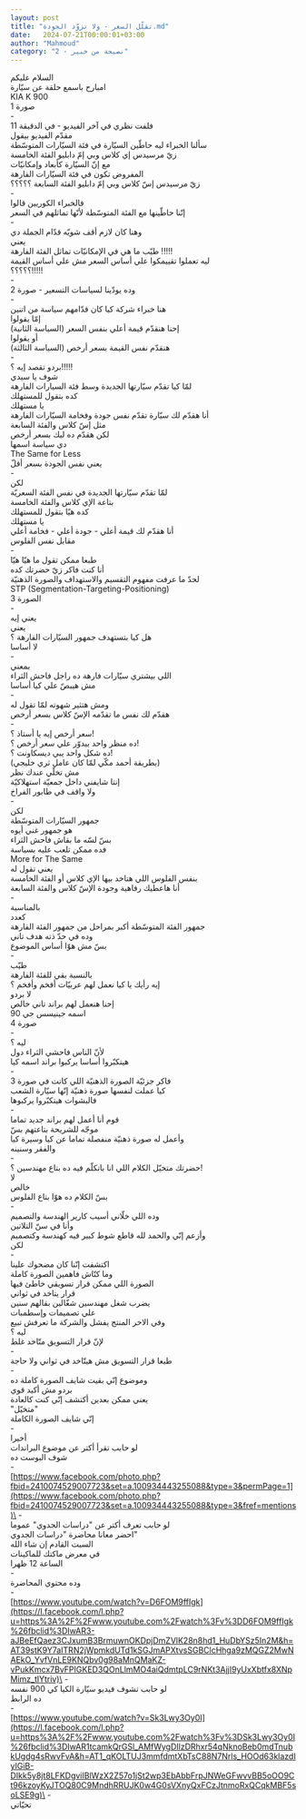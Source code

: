 ```yaml
---
layout: post
title: "تقلّل السعر - ولا تزوّد الجودة.md"
date:   2024-07-21T00:00:01+03:00
author: "Mahmoud"
category: "2 - نصيحة من خبير"
---
```

السلام عليكم\
امبارح باسمع حلقة عن سيّارة\
KIA K 900\
صورة 1\
-\
فلفت نظري في آخر الفيديو - في الدقيقة 11\
مقدّم الفيديو بيقول\
سألنا الخبراء ليه حاطّين السيّارة في فئة السيّارات
المتوسّطة\
زيّ مرسيدس إي كلاس وبي إمّ دابليو الفئة الخامسة\
مع إنّ السيّارة كأبعاد وإمكانيّات\
المفروض تكون في فئة السيّارات الفارهة\
زيّ مرسيدس إسّ كلاس وبي إمّ دابليو الفئة السابعة
؟؟؟؟؟\
-\
فالخبراء الكوريين قالوا\
إنّنا حاطّينها مع الفئة المتوسّطة لأنّها تماثلهم في
السعر\
-\
وهنا كان لازم أقف شويّه قدّام الجملة دي\
يعني\
طيّب ما هي في الإمكانيّات تماثل الفئة الفارهة
!!!!!\
ليه تعملوا تقييمكوا علي أساس السعر مش علي أساس
القيمة\
؟؟؟؟؟!!!!!\
-\
وده يودّينا لسياسات التسعير - صورة 2\
-\
هنا خبراء شركة كيا كان قدّامهم سياسة من اتنين\
إمّا يقولوا\
إحنا هنقدّم قيمة أعلي بنفس السعر (السياسة
الثانية)\
أو يقولوا\
هنقدّم نفس القيمة بسعر أرخص (السياسة الثالثة)\
-\
بردو تقصد إيه ؟!!!!!\
شوف يا سيدي\
لمّا كيا تقدّم سيّارتها الجديدة وسط فئة السيارات
الفارهة\
كده بتقول للمستهلك\
يا مستهلك\
أنا هقدّم لك سيّارة تقدّم نفس جودة وفخامة السيّارات
الفارهة\
مثل إسّ كلاس والفئة السابعة\
لكن هقدّم ده ليك بسعر أرخص\
دي سياسة اسمها\
The Same for Less\
يعني نفس الجودة بسعر أقلّ\
-\
لكن\
لمّا تقدّم سيّارتها الجديدة في نفس الفئة السعريّة\
بتاعة الإي كلاس والفئة الخامسة\
كده هيّا بتقول للمستهلك\
يا مستهلك\
أنا هقدّم لك قيمة أعلي - جودة أعلي - فخامة أعلي\
مقابل نفس الفلوس\
-\
طبعا ممكن تقول ما هيّا هيّا\
أنا كنت فاكر زيّ حضرتك كده\
لحدّ ما عرفت مفهوم التقسيم والاستهداف والصورة
الذهنيّة\
STP (Segmentation-Targeting-Positioning)\
الصورة 3\
-\
يعني إيه\
يعني\
هل كيا بتستهدف جمهور السيّارات الفارهة ؟\
لا أساسا\
-\
بمعني\
اللي بيشتري سيّارات فارهة ده راجل فاحش الثراء\
مش هيبصّ علي كيا أساسا\
-\
ومش هتثير شهوته لمّا تقول له\
هقدّم لك نفس ما تقدّمه الإسّ كلاس بسعر أرخص\
-\
سعر أرخص إيه يا أستاذ ؟!\
ده منظر واحد بيدوّر علي سعر أرخص ؟!\
ده شكل واحد يبي ديسكاونت ؟!\
(بطريقة أحمد مكّي لمّا كان عامل ثري خليجي)\
مش تخلّي عندك نظر\
إنتا شايفني داخل جمعيّة استهلاكيّة\
ولا واقف في طابور الفراخ\
-\
لكن\
جمهور السيّارات المتوسّطة\
هو جمهور غني أيوه\
بسّ لسّه ما بقاش فاحش الثراء\
فده ممكن تلعب عليه بسياسة\
More for The Same\
يعني تقول له\
بنفس الفلوس اللي هتاخد بيها الإي كلاس أو الفئة
الخامسة\
أنا هاعطيك رفاهية وجودة الإسّ كلاس والفئة السابعة\
-\
بالمناسبة\
كعدد\
جمهور الفئة المتوسّطة أكبر بمراحل من جمهور الفئة
الفارهة\
وده في حدّ ذته هدف تاني\
بسّ مش هوّا أساس الموضوع\
-\
طيّب\
بالنسبة بقي للفئة الفارهة\
إيه رأيك يا كيا نعمل لهم عربيّات أفخم وأفخم ؟\
لا بردو\
إحنا هنعمل لهم براند تاني خالص\
اسمه جينيسس جي 90\
صورة 4\
-\
ليه ؟\
لأنّ الناس فاحشي الثراء دول\
هيتكبّروا أساسا يركبوا براند اسمه كيا\
-\
فاكر جزئيّة الصورة الذهنيّة اللي كانت في صورة 3\
كيا عملت لنفسها صورة ذهنيّة إنّها سيّارة الشعب\
فالبشوات هيتكبّروا يركبوها\
-\
قوم أنا أعمل لهم براند جديد تماما\
موجّه للشريحة بتاعتهم بسّ\
وأعمل له صورة ذهنيّة منفصلة تماما عن كيا وسيرة
كيا\
والفقر وسنينه\
-\
حضرتك متخيّل الكلام اللي انا باتكلّم فيه ده بتاع مهندسين
؟!\
لا\
خالص\
بسّ الكلام ده هوّا بتاع الفلوس\
-\
وده اللي خلّاني أسيب كارير الهندسة والتصميم\
وأنا في سنّ التلاتين\
وأزعم إنّي والحمد لله قاطع شوط كبير فيه كهندسة
وكتصميم\
لكن\
-\
اكتشفت إنّنا كان مضحوك علينا\
وما كنّاش فاهمين الصورة كاملة\
الصورة اللي ممكن قرار تسويقي خاطئ فيها\
قرار يتاخد في ثواني\
يضرب شغل مهندسين شغّالين بقالهم سنين\
علي تصميمات وإسطمبات\
وفي الاخر المنتج يفشل والشركة ما تعرفش تبيع\
ليه ؟\
لإنّ قرار التسويق متّاخد غلط\
-\
طبعا قرار التسويق مش هيتّاخد في ثواني ولا حاجة\
-\
وموضوع إنّي بقيت شايف الصورة كاملة ده\
بردو مش أكيد قوي\
يعني ممكن بعدين أكتشف إنّي كنت كالعادة\
\"متخيّل\"\
إنّي شايف الصورة الكاملة\
-\
أخيرا\
لو حابب تقرأ أكتر عن موضوع البراندات\
شوف البوست ده\
-\
[https://www.facebook.com/photo.php?fbid=2410074529007723&set=a.100934443255088&type=3&permPage=1](https://www.facebook.com/photo.php?fbid=2410074529007723&set=a.100934443255088&type=3&fref=mentions)\
-\
لو حابب تعرف أكتر عن \"دراسات الجدوي\" عموما\
احضر معانا محاضرة \"دراسات الجدوي\"\
السبت القادم إن شاء الله\
في معرض ماكتك للماكينات\
الساعة 12 ظهرا\
-\
وده محتوي المحاضرة\
-\
[https://www.youtube.com/watch?v=D6FOM9ffIgk](https://l.facebook.com/l.php?u=https%3A%2F%2Fwww.youtube.com%2Fwatch%3Fv%3DD6FOM9ffIgk%26fbclid%3DIwAR3-aJBeEfQaez3CJxumB3BrmuwnOKDpjDmZVlK28n8hd1_HuDbYSz5In2M&h=AT39stK9Y7aITRN2jWpmkdUTd1kSGJmAPXtvsSGBClcHhga9zMQGZ2MwNAEkO_YvfVnLE9KNQbv0g98aMnQMaKZ-vPukKmcx7BvFPIGKED3QOnLlmMO4aiQdmtpLC9rNKt3AjjI9yUxXbtfx8XNpMimz_tlYtriv)\
-\
لو حابب تشوف فيديو سيّارة الكيا كي 900 نفسه\
ده الرابط\
-\
[https://www.youtube.com/watch?v=Sk3Lwy3Oy0I](https://l.facebook.com/l.php?u=https%3A%2F%2Fwww.youtube.com%2Fwatch%3Fv%3DSk3Lwy3Oy0I%26fbclid%3DIwAR1tcamkQrGSl_AMfWygDIlzDRhxr54qNknoBeb0mdTnubkUgdg4sRwvFvA&h=AT1_qKOLTUJ3mmfdmtXbTsC88N7Nrls_HOOd63klazdIyIGiB-DIkk5y8jt8LFKDgviIBlWzX2Z57o1jSt2wp3EbAbbFrpJNWeGFwvvBB5oOO9Ct96kzoyKyJTOQ80C9MndhRRUJK0w4G0sVXnyQxFCzJtnmoRxQCqkMBF5soLSE9g)\
-\
تحيّاتي
